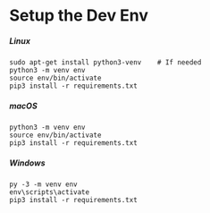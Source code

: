# Setup the Dev Env

##### Linux
```
sudo apt-get install python3-venv    # If needed
python3 -m venv env
source env/bin/activate
pip3 install -r requirements.txt
```

##### macOS
```
python3 -m venv env
source env/bin/activate
pip3 install -r requirements.txt
```

##### Windows
```
py -3 -m venv env
env\scripts\activate
pip3 install -r requirements.txt
```
